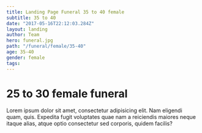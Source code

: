 ```yaml
---
title: Landing Page Funeral 35 to 40 female
subtitle: 35 to 40
date: "2017-05-16T22:12:03.284Z"
layout: landing
author: Team
hero: funeral.jpg
path: "/funeral/female/35-40"
age: 35-40
gender: female
tags:
---
```


# 25 to 30 female funeral

Lorem ipsum dolor sit amet, consectetur adipisicing elit. Nam eligendi quam, quis. Expedita fugit voluptates quae nam a reiciendis maiores neque itaque alias, atque optio consectetur sed corporis, quidem facilis?